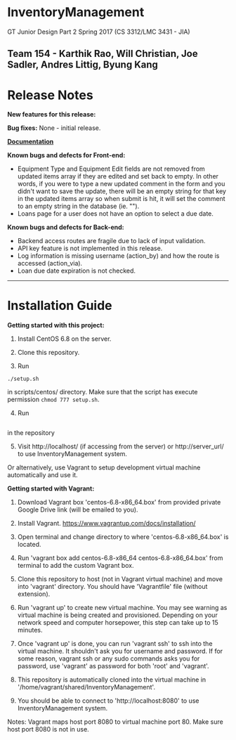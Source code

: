 # InventoryManagement
GT Junior Design Part 2 Spring 2017 (CS 3312/LMC 3431 - JIA)

Team 154 - Karthik Rao, Will Christian, Joe Sadler, Andres Littig, Byung Kang
----
# Release Notes
**New features for this release:**

**Bug fixes:** None - initial release.

[**Documentation**](https://github.com/karthikrao5/InventoryManagement/wiki)

**Known bugs and defects for Front-end:**
* Equipment Type and Equipment Edit fields are not removed from updated items array if they are edited and set back to empty. In other words, if you were to type a new updated comment in the form and you didn't want to save the update, there will be an empty string for that key in the updated items array so when submit is hit, it will set the comment to an empty string in the database (ie. "").
* Loans page for a user does not have an option to select a due date.

**Known bugs and defects for Back-end:**
* Backend access routes are fragile due to lack of input validation.
* API key feature is not implemented in this release.
* Log information is missing username (action_by) and how the route is accessed (action_via).
* Loan due date expiration is not checked.
----
# Installation Guide
**Getting started with this project:**

1. Install CentOS 6.8 on the server.

2. Clone this repository.

3. Run 
```
./setup.sh
```
in scripts/centos/ directory. Make sure that the script has execute permission `chmod 777 setup.sh`.

4. Run 
```./move.sh 
```
in the repository

5. Visit http://localhost/ (if accessing from the server) or http://server_url/ to use InventoryManagement system.

Or alternatively, use Vagrant to setup development virtual machine automatically and use it.

**Getting started with Vagrant:**

1. Download Vagrant box 'centos-6.8-x86_64.box' from provided private Google Drive link (will be emailed to you).

2. Install Vagrant. https://www.vagrantup.com/docs/installation/

3. Open terminal and change directory to where 'centos-6.8-x86_64.box' is located.

4. Run 'vagrant box add centos-6.8-x86_64 centos-6.8-x86_64.box' from terminal to add the custom Vagrant box.

5. Clone this repository to host (not in Vagrant virtual machine) and move into 'vagrant' directory. You should have 'Vagrantfile' file (without extension).

6. Run 'vagrant up' to create new virtual machine. You may see warning as virtual machine is being created and provisioned. Depending on your network speed and computer horsepower, this step can take up to 15 minutes.

7. Once 'vagrant up' is done, you can run 'vagrant ssh' to ssh into the virtual machine. It shouldn't ask you for username and password. If for some reason, vagrant ssh or any sudo commands asks you for password, use 'vagrant' as password for both 'root' and 'vagrant'.

8. This repository is automatically cloned into the virtual machine in '/home/vagrant/shared/InventoryManagement'.

9. You should be able to connect to 'http://localhost:8080' to use InventoryManagement system.

Notes: Vagrant maps host port 8080 to virtual machine port 80. Make sure host port 8080 is not in use.
